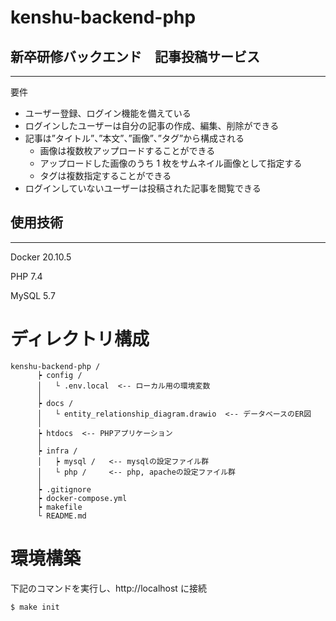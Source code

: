 # kenshu-backend-php

## 新卒研修バックエンド　記事投稿サービス

---

要件

- ユーザー登録、ログイン機能を備えている
- ログインしたユーザーは自分の記事の作成、編集、削除ができる
- 記事は”タイトル”、”本文”、”画像”、”タグ”から構成される
  - 画像は複数枚アップロードすることができる
  - アップロードした画像のうち 1 枚をサムネイル画像として指定する
  - タグは複数指定することができる
- ログインしていないユーザーは投稿された記事を閲覧できる

## 使用技術

---

Docker 20.10.5

PHP 7.4

MySQL 5.7

# ディレクトリ構成

```
kenshu-backend-php /
      ┝ config /
      │   └ .env.local  <-- ローカル用の環境変数
      │
      ┝ docs /
      │   └ entity_relationship_diagram.drawio  <-- データベースのER図
      │
      ┝ htdocs  <-- PHPアプリケーション
      │
      ┝ infra /
      │   ┝ mysql /   <-- mysqlの設定ファイル群
      │   └ php /     <-- php, apacheの設定ファイル群
      │
      ┝ .gitignore
      ┝ docker-compose.yml
      ┝ makefile
      └ README.md
```

# 環境構築

下記のコマンドを実行し、http://localhost に接続

```
$ make init
```

